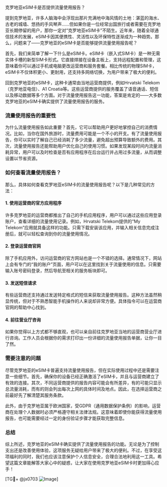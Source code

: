 克罗地亚eSIM卡是否提供流量使用报告？

提到克罗地亚，许多人脑海中会浮现出那片充满地中海风情的土地：湛蓝的海水、古老的城墙、悠扬的手风琴声……但如果你是一位经常出国旅行或者需要在克罗地亚长期停留的用户，那你一定对“克罗地亚eSIM卡”不陌生。近年来，随着全球通信技术的发展，eSIM卡因其便携性、灵活性以及环保特性逐渐成为一种趋势。那么，问题来了——克罗地亚的eSIM卡是否能够提供流量使用报告呢？

首先，我们来简单了解一下什么是eSIM卡。eSIM卡（嵌入式SIM卡）是一种无需实体卡槽的新型SIM卡形式。它直接焊接在设备主板上，支持远程配置和管理，这意味着你可以通过手机或电脑更改运营商和服务套餐。相比传统的物理SIM卡，eSIM卡不仅体积更小、更耐用，还支持多网络切换，为用户带来了极大的便利。

回到克罗地亚的eSIM卡，这种卡通常由当地运营商提供，例如Hrvatski Telekom（克罗地亚电信）、A1 Croatia等。这些运营商提供的服务覆盖了语音通话、短信以及移动数据等多个方面。对于流量使用报告这一功能，答案是肯定的——大多数克罗地亚的eSIM卡确实提供了流量使用报告的服务。

### 流量使用报告的重要性

为什么流量使用报告如此重要？首先，它可以帮助用户更好地掌控自己的消费情况。比如，当你在国外旅游时，流量费用可能是一个不小的开支。有了流量使用报告，你可以实时了解自己已经消耗了多少流量，避免超出预算导致额外的费用。其次，流量使用报告还能帮助用户优化自己的使用习惯。如果发现某段时间内流量消耗异常，用户可以及时检查是否有应用程序在后台运行并占用过多流量，从而调整设置以节省资源。

### 如何查看流量使用报告？

那么，具体如何查看克罗地亚eSIM卡的流量使用报告呢？以下是几种常见的方法：

#### 1. 使用运营商的官方应用程序
许多克罗地亚的运营商都推出了自己的手机应用程序，用户可以通过这些应用登录账户，查看详细的流量使用记录。例如，Hrvatski Telekom提供的“My Telekom”应用就具备这样的功能。只需下载安装该应用，并输入相关信息完成注册后，就可以轻松查询到你的流量使用情况。

#### 2. 登录运营商官网
除了手机应用外，访问运营商的官方网站也是一个不错的选择。通常情况下，网站上会有专门的“我的账户”页面，用户可以在这里找到关于流量使用的信息。只需要输入账号密码登录，然后导航至相关的服务板块即可。

#### 3. 发送短信请求
有些运营商还支持通过发送特定格式的短信来获取流量使用报告。这种方法虽然稍显传统，但对于不熟悉智能手机操作的人来说却非常方便。具体指令可以在运营商官网的帮助中心找到。

#### 4. 前往营业厅咨询
如果你觉得以上方式都不够直观，也可以亲自前往克罗地亚当地的运营商营业厅进行咨询。工作人员会根据你的需求打印出一份详细的流量使用报告单据，让你一目了然。

### 需要注意的问题

尽管克罗地亚的eSIM卡普遍支持流量使用报告，但在实际使用过程中还是需要注意一些细节。首先，确保你的设备已经正确激活了eSIM卡，并且与运营商建立了有效的连接。其次，不同运营商提供的报告内容可能会有所差异，有的可能只显示总流量消耗，而有的则会列出每次上网的具体时间及地点。因此，在选择运营商之前最好先了解清楚其服务条款。

此外，由于克罗地亚属于欧洲国家，受GDPR（通用数据保护条例）的影响，运营商在处理个人数据时必须严格遵守相关法律法规。这意味着即使你能获得流量使用报告，也可能需要经过一定的身份验证步骤才能获取完整信息。

### 总结

综上所述，克罗地亚的eSIM卡确实提供了流量使用报告的功能。无论是为了控制支出还是改善使用体验，这项服务无疑给用户带来了极大的便利。不过，在享受这项福利的同时，我们也应该注意保护个人信息安全，合理合法地利用这一工具。希望这篇文章能解答大家心中的疑惑，让大家在使用克罗地亚eSIM卡时更加得心应手！

[TG💪+ @jx0703 ![Image](https://github.com/user-attachments/assets/dbca1d08-cadb-493c-b0ec-ad6f7a83f270)]